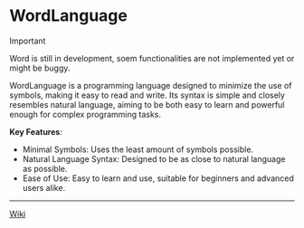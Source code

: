 # WordLanguage

> [!IMPORTANT]
> Word is still in development, soem functionalities are not implemented yet or might be buggy.

WordLanguage is a programming language designed to minimize the use of symbols, making it easy to read and write. Its syntax is simple and closely resembles natural language, aiming to be both easy to learn and powerful enough for complex programming tasks.

**Key Features**:
- Minimal Symbols: Uses the least amount of symbols possible.
- Natural Language Syntax: Designed to be as close to natural language as possible.
- Ease of Use: Easy to learn and use, suitable for beginners and advanced users alike.

---

[Wiki](https://github.com/OJddJO/WordLanguage/wiki)

